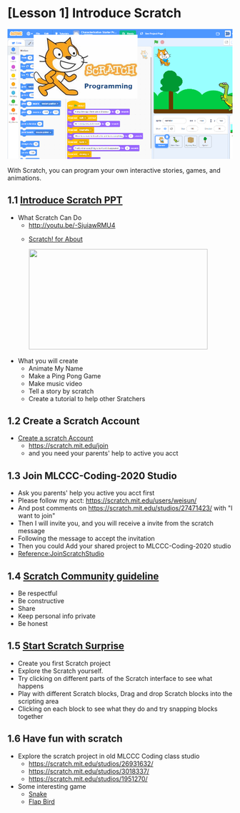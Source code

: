 # [Lesson 1] Introduce Scratch

![scratch](../images/image11.png)

With Scratch, you can program your own interactive stories, games, and animations.

## 1.1 [Introduce Scratch PPT](https://onedrive.live.com/edit.aspx?cid=61e2f373b0d0bef9&page=view&resid=61E2F373B0D0BEF9!49731&parId=61E2F373B0D0BEF9!49729&authkey=!ABw-LzmG9zyRWFA&app=PowerPoint)

- What Scratch Can Do
  - http://youtu.be/-SjuiawRMU4 
  - <p><a href="https://scratch.mit.edu/about?wvideo=sucupcznsp">Scratch! for About</a></p><p><a href="https://scratch.mit.edu/about?wvideo=sucupcznsp"><img src="https://embed-fastly.wistia.com/deliveries/57d075bb56d31ca0c9cad444d66e492e.jpg?image_play_button_size=2x&amp;image_crop_resized=960x540&amp;image_play_button=1&amp;image_play_button_color=7f7f7fe0" width="400" height="225" style="width: 400px; height: 225px;"></a></p>
- What you will create
  - Animate My Name
  - Make a Ping Pong Game
  - Make music video
  - Tell a story by scratch
  - Create a tutorial to help other Sratchers

## 1.2 Create a Scratch Account

- [Create a scratch Account](./1.1_CreateScratchAccount.pdf)
  - https://scratch.mit.edu/join
  - and you need your parents' help to active you acct
  
## 1.3 Join MLCCC-Coding-2020 Studio 

- Ask you parents' help you active you acct first
- Please follow my acct: https://scratch.mit.edu/users/weisun/
- And post comments on https://scratch.mit.edu/studios/27471423/ with "I want to join"
- Then I will invite you, and you will receive a invite from the scratch message
- Following the message to accept the invitation
- Then you could Add your shared project to MLCCC-Coding-2020 studio
- [Reference:JoinScratchStudio](1.2_JoinScratchStudio.pdf)

## 1.4 [Scratch Community guideline](https://scratch.mit.edu/community_guidelines)

- Be respectful
- Be constructive
- Share
- Keep personal info private
- Be honest

## 1.5 [Start Scratch Surprise](1.3_ScratchSupprise.pdf)

- Create you first Scratch project
- Explore the Scratch yourself.
- Try clicking on different parts of the Scratch interface to see what happens
- Play with different Scratch blocks, Drag and drop Scratch blocks into the scripting area
- Clicking on each block to see what they do and try snapping blocks together

## 1.6 Have fun with scratch

- Explore the scratch project in old MLCCC Coding class studio
  - <https://scratch.mit.edu/studios/26931632/>
  - <https://scratch.mit.edu/studios/3018337/>
  - <https://scratch.mit.edu/studios/1951270/>
- Some interesting game
  - [Snake](https://scratch.mit.edu/projects/3306784/)
  - [Flap Bird](https://scratch.mit.edu/projects/127736058/)